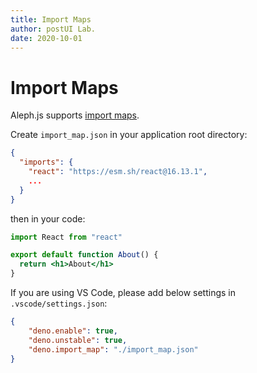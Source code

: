 ```yaml
---
title: Import Maps
author: postUI Lab.
date: 2020-10-01
---
```


# Import Maps

Aleph.js supports [import maps](https://github.com/WICG/import-maps).

Create `import_map.json` in your application root directory:
```json
{
  "imports": {
    "react": "https://esm.sh/react@16.13.1",
    ...
  }
}
```

then in your code:

```jsx
import React from "react"

export default function About() {
  return <h1>About</h1>
}
```

If you are using VS Code, please add below settings in `.vscode/settings.json`:
```json
{
    "deno.enable": true,
    "deno.unstable": true,
    "deno.import_map": "./import_map.json"
}
```